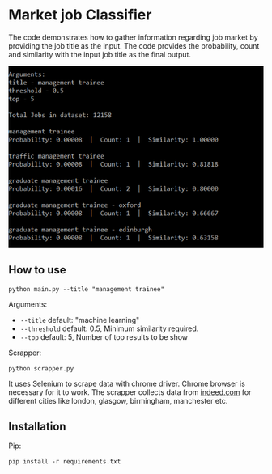 # Market job Classifier

The code demonstrates how to gather information regarding job market by providing the job title as the input.
The code provides the probability, count and similarity with the input job title as the final output.

![output](/figures/output.png)

## How to use

    python main.py --title "management trainee"

Arguments:

* `--title` default: "machine learning"
* `--threshold` default: 0.5, Minimum similarity required.
* `--top` default: 5, Number of top results to be show

Scrapper:

    python scrapper.py

It uses Selenium to scrape data with chrome driver. Chrome browser is necessary for it to work. The scrapper collects data from [indeed.com](https://www.indeed.co.uk/jobs?q=london&l=norwich) for different cities like london, glasgow, birmingham, manchester etc.

## Installation

Pip:

    pip install -r requirements.txt

